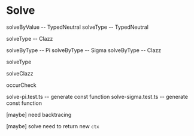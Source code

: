 # Solve

solveByValue -- TypedNeutral
solveType -- TypedNeutral

solveType -- Clazz

solveByType -- Pi
solveByType -- Sigma
solveByType -- Clazz

solveType

solveClazz

occurCheck

solve-pi.test.ts -- generate const function
solve-sigma.test.ts -- generate const function

[maybe] need backtracing

[maybe] solve need to return new `ctx`
